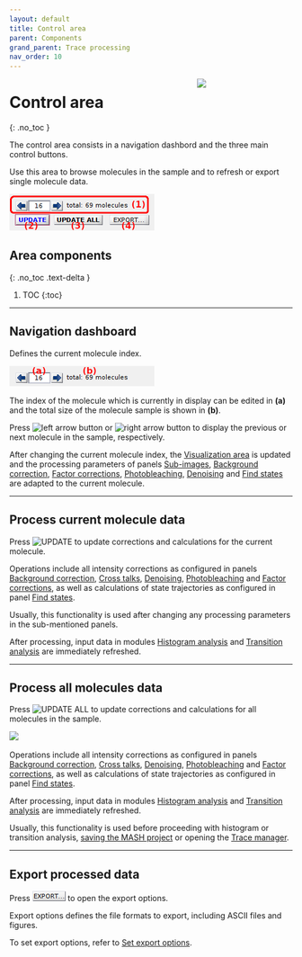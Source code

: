 ```yaml
---
layout: default
title: Control area
parent: Components
grand_parent: Trace processing
nav_order: 10
---
```


<img src="../../assets/images/logos/logo-video-processing_400px.png" width="170" style="float:right; margin-left: 15px;"/>

# Control area
{: .no_toc }

The control area consists in a navigation dashbord and the three main control buttons. 

Use this area to browse molecules in the sample and to refresh or export single molecule data.

<a class="plain" href="../../assets/images/gui/TP-area-control.png"><img src="../../assets/images/gui/TP-area-control.png" style="max-width: 258px;"/></a>

## Area components
{: .no_toc .text-delta }

1. TOC
{:toc}


---

## Navigation dashboard

Defines the current molecule index.

<a class="plain" href="../../assets/images/gui/TP-area-control-nav.png"><img src="../../assets/images/gui/TP-area-control-nav.png" style="max-width: 258px;"/></a>

The index of the molecule which is currently in display can be edited in **(a)** and the total size of the molecule sample is shown in **(b)**.

Press 
![left arrow button](../../assets/images/gui/TP-but-arrow-left.png) or 
![right arrow button](../../assets/images/gui/TP-but-arrow-right.png) to display the previous or next molecule in the sample, respectively.

After changing the current molecule index, the 
[Visualization area](area-visualization.html) is updated and the processing parameters of panels 
[Sub-images](panel-subimage.html), 
[Background correction](panel-background-correction.html), 
[Factor corrections](panel-factor-corrections.html), 
[Photobleaching](panel-photobleaching.html), 
[Denoising](panel-denoising.html) and 
[Find states](panel-find-states.html) are adapted to the current molecule.


---

## Process current molecule data

Press
![UPDATE](../../assets/images/gui/TP-but-update.png "UPDATE") to update corrections and calculations for the current molecule.

Operations include all intensity corrections as configured in panels 
[Background correction](panel-background-correction.html), 
[Cross talks](panel-cross-talks.html), 
[Denoising](panel-denoising.html), 
[Photobleaching](panel-photobleaching.html) and 
[Factor corrections](panel-factor-corrections.html), as well as calculations of state trajectories as configured in panel 
[Find states](panel-find-states.html).

Usually, this functionality is used after changing any processing parameters in the sub-mentioned panels.

After processing, input data in modules 
[Histogram analysis](../../histogram-analysis.html) and 
[Transition analysis](../../transition-analysis.html) are immediately refreshed.


---

## Process all molecules data

Press 
![UPDATE ALL](../../assets/images/gui/TP-but-update-all.png "UPDATE ALL") to update corrections and calculations for all molecules in the sample.

<img src="../../assets/images/gui/TP-panel-sample-update-all-loadingbar.png" style="max-width:389px;">

Operations include all intensity corrections as configured in panels 
[Background correction](panel-background-correction.html), 
[Cross talks](panel-cross-talks.html), 
[Denoising](panel-denoising.html), 
[Photobleaching](panel-photobleaching.html) and 
[Factor corrections](panel-factor-corrections.html), as well as calculations of state trajectories as configured in panel 
[Find states](panel-find-states.html).

After processing, input data in modules 
[Histogram analysis](../../histogram-analysis.html) and 
[Transition analysis](../../transition-analysis.html) are immediately refreshed.

Usually, this functionality is used before 
proceeding with histogram or transition analysis, 
[saving the MASH project](area-project-management.html#save-project) or opening the 
[Trace manager](#trace-manager).


---

## Export processed data

Press
![EXPORT...](../../assets/images/gui/TP-but-exportdotdotdot.png "EXPORT...") to open the export options.

Export options defines the file formats to export, including ASCII files and figures.

To set export options, refer to 
[Set export options](../functionalities/set-export-options.html).


